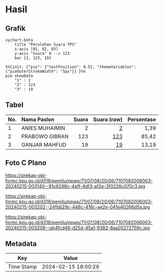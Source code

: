 # Hasil

## Grafik

```mermaid
xychart-beta
    title "Perolehan Suara TPS"
    x-axis [01, 02, 03]
    y-axis "Suara" 0 --> 123
    bar [2, 123, 19]
```

```mermaid
%%{init: {"pie": {"textPosition": 0.5}, "themeVariables": {"pieOuterStrokeWidth": "5px"}} }%%
pie showData
    "1" : 2
    "2" : 123
    "3" : 19
```

## Tabel

| No. | Nama Paslon    | Suara | Suara (raw) | Persentase |
|:--- |:-------------- | -----:| -----------:| ----------:|
| 1   | ANIES MUHAIMIN | 2     | [2][p-1]    | 1,39       |
| 2   | PRABOWO GIBRAN | 123   | [123][p-2]  | 85,42      |
| 3   | GANJAR MAHFUD  | 19    | [19][p-3]   | 13,19      |


[p-1]: https://github.com/gigit-pemilu/pemilu-2024-71-sulawesi-utara/blob/main/pilpres/hitung-suara/sub/71-sulawesi-utara/sub/07-minahasa-tenggara/sub/08-silian-raya/sub/2006-silian-tengah/sub/003-tps/sub/paslon-1.txt
[p-2]: https://github.com/gigit-pemilu/pemilu-2024-71-sulawesi-utara/blob/main/pilpres/hitung-suara/sub/71-sulawesi-utara/sub/07-minahasa-tenggara/sub/08-silian-raya/sub/2006-silian-tengah/sub/003-tps/sub/paslon-2.txt
[p-3]: https://github.com/gigit-pemilu/pemilu-2024-71-sulawesi-utara/blob/main/pilpres/hitung-suara/sub/71-sulawesi-utara/sub/07-minahasa-tenggara/sub/08-silian-raya/sub/2006-silian-tengah/sub/003-tps/sub/paslon-3.txt

## Foto C Plano

https://sirekap-obj-formc.kpu.go.id/d318/pemilu/ppwp/71/07/08/20/06/7107082006003-20240215-003140--91c6298c-4a1f-4df3-a12e-3f0226c070c3.jpg

https://sirekap-obj-formc.kpu.go.id/d318/pemilu/ppwp/71/07/08/20/06/7107082006003-20240215-003202--24fbb29c-448c-416c-ae2e-041e40266d5a.jpg

https://sirekap-obj-formc.kpu.go.id/d318/pemilu/ppwp/71/07/08/20/06/7107082006003-20240215-003208--ab4fcd46-d25d-45a1-9382-8aa05272759c.jpg


## Metadata

| Key        | Value               |
| ---------- | ------------------- |
| Time Stamp | 2024-02-15 18:00:26 |



